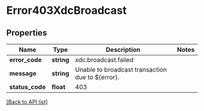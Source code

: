 # Error403XdcBroadcast

## Properties

Name | Type | Description | Notes
------------ | ------------- | ------------- | -------------
**error_code** | **string** | xdc.broadcast.failed |
**message** | **string** | Unable to broadcast transaction due to ${error}. |
**status_code** | **float** | 403 |

[[Back to API list]](../../README.md#api-endpoints)
